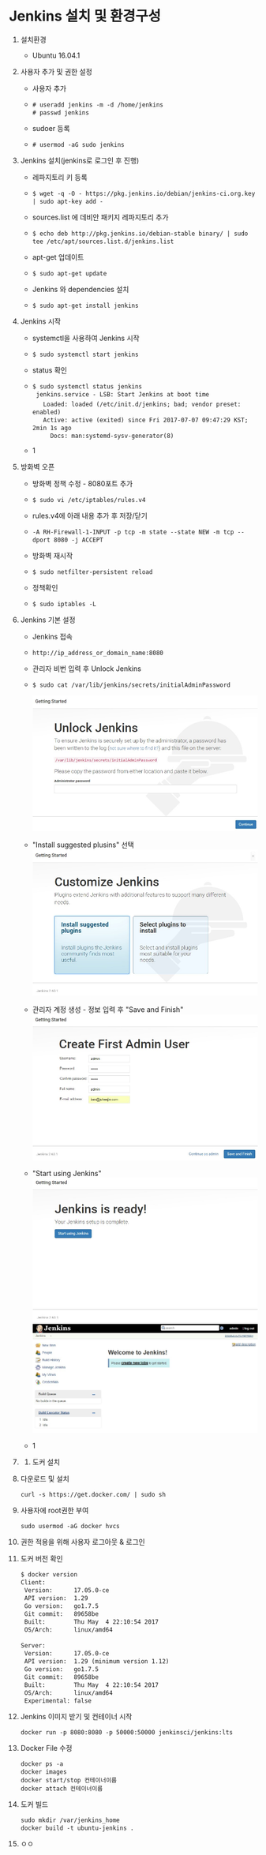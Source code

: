 # Jenkins 설치 및 환경구성

1. 설치환경

   * Ubuntu 16.04.1

2. 사용자 추가 및 권한 설정

   * 사용자 추가
   * ```
     # useradd jenkins -m -d /home/jenkins
     # passwd jenkins
     ```
   * sudoer 등록
   * ```
     # usermod -aG sudo jenkins
     ```

3. Jenkins 설치\(jenkins로 로그인 후 진행\)

   * 레파지토리 키 등록
   * ```
     $ wget -q -O - https://pkg.jenkins.io/debian/jenkins-ci.org.key | sudo apt-key add -
     ```
   * sources.list 에 데비안 패키지 레파지토리 추가
   * ```
     $ echo deb http://pkg.jenkins.io/debian-stable binary/ | sudo tee /etc/apt/sources.list.d/jenkins.list
     ```
   * apt-get 업데이트
   * ```
     $ sudo apt-get update
     ```
   * Jenkins 와 dependencies 설치
   * ```
     $ sudo apt-get install jenkins
     ```

4. Jenkins 시작

   * systemctl을 사용하여 Jenkins 시작

   * ```
     $ sudo systemctl start jenkins
     ```
   * status 확인

   * ```
     $ sudo systemctl status jenkins
      jenkins.service - LSB: Start Jenkins at boot time
        Loaded: loaded (/etc/init.d/jenkins; bad; vendor preset: enabled)
        Active: active (exited) since Fri 2017-07-07 09:47:29 KST; 2min 1s ago
          Docs: man:systemd-sysv-generator(8)
     ```
   * 1

5. 방화벽 오픈

   * 방화벽 정책 수정 - 8080포트 추가

   * ```
     $ sudo vi /etc/iptables/rules.v4
     ```
   * rules.v4에 아래 내용 추가 후 저장/닫기

   * ```
     -A RH-Firewall-1-INPUT -p tcp -m state --state NEW -m tcp --dport 8080 -j ACCEPT
     ```
   * 방화벽 재시작

   * ```
     $ sudo netfilter-persistent reload
     ```
   * 정책확인

   * ```
     $ sudo iptables -L
     ```

6. Jenkins 기본 설정

   * Jenkins 접속

   * ```
     http://ip_address_or_domain_name:8080
     ```
   * 관리자 비번 입력 후 Unlock Jenkins

   * ```
     $ sudo cat /var/lib/jenkins/secrets/initialAdminPassword
     ```

     ![](/img/1-1-1.jpg)

   * "Install suggested plusins" 선택  
     ![](/img/1-1-2.jpg)

   * 관리자 계정 생성 - 정보 입력 후 "Save and Finish"  
     ![](/img/1-1-4.jpg)

   * "Start using Jenkins"  
     ![](/img/1-1-5.jpg)![](/img/1-1-6.jpg)

   * 1

7. 1. 도커 설치
8. 다운로드 및 설치

   ```
   curl -s https://get.docker.com/ | sudo sh
   ```

9. 사용자에 root권한 부여

   ```
   sudo usermod -aG docker hvcs
   ```

10. 권한 적용을 위해 사용자 로그아웃 & 로그인

11. 도커 버전 확인

    ```
    $ docker version
    Client:
     Version:      17.05.0-ce
     API version:  1.29
     Go version:   go1.7.5
     Git commit:   89658be
     Built:        Thu May  4 22:10:54 2017
     OS/Arch:      linux/amd64

    Server:
     Version:      17.05.0-ce
     API version:  1.29 (minimum version 1.12)
     Go version:   go1.7.5
     Git commit:   89658be
     Built:        Thu May  4 22:10:54 2017
     OS/Arch:      linux/amd64
     Experimental: false
    ```

12. Jenkins 이미지 받기 및 컨테이너 시작

    ```
    docker run -p 8080:8080 -p 50000:50000 jenkinsci/jenkins:lts
    ```

13. Docker File 수정

    ```
    docker ps -a
    docker images
    docker start/stop 컨테이너이름
    docker attach 컨테이너이름
    ```

14. 도커 빌드

    ```
    sudo mkdir /var/jenkins_home
    docker build -t ubuntu-jenkins .
    ```

15. ㅇㅇ



